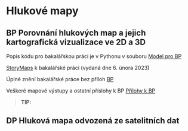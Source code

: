 # Hlukové mapy

## BP Porovnání hlukových map a jejich kartografická vizualizace ve 2D a 3D

Popis kódu pro bakalářskou práci je v Pythonu v souboru [Model pro BP](https://github.com/LenkaMikova/NoisMaps/edit/main/README.md) </p>
[StoryMaps](https://storymaps.arcgis.com/stories/f9a9ed9471db4ff794f17475eac44003) k bakalářské práci (vydaná dne 6. února 2023) </p>
Úplné znění bakalářské práce bez příloh [BP](https://github.com/LenkaMikova/NoisMaps/edit/main/zaverecna_prace.pdf) </p>
Veškeré mapové výstupy a ostatní příslohy k BP [Přílohy k BP](https://github.com/LenkaMikova/NoisMaps/edit/main/BP_SHM_3D_prilohy_FINAL.pdf) </p>


> **TIP:**

## DP Hluková mapa odvozená ze satelitních dat
